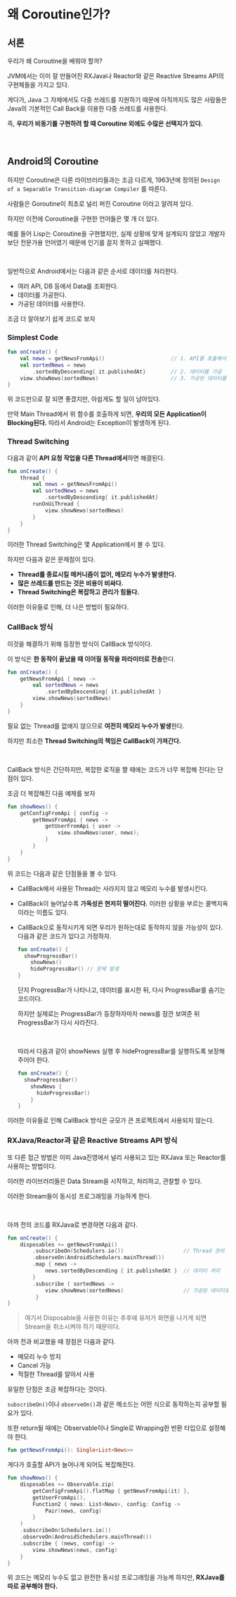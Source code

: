 # 왜 Coroutine인가?

## 서론

우리가 왜 Coroutine을 배워야 할까?

JVM에서는 이미 잘 만들어진 RXJava나 Reactor와 같은 Reactive Streams API의 구현체들을 가지고 있다.

게다가, Java 그 자체에서도 다중 쓰레드를 지원하기 때문에 아직까지도 많은 사람들은 Java의 기본적인 Call Back을 이용한 다중 쓰레드를 사용한다.

즉, **우리가 비동기를 구현하려 할 때 Coroutine 외에도 수많은 선택지가 있다.**

<br>

## Android의 Coroutine

하지만 Coroutine은 다른 라이브러리들과는 조금 다르게, 1963년에 정의된 `Design of a Separable Transition-diagram Compiler` 를 따른다.

사람들은 Goroutine이 최초로 널리 퍼진 Coroutine 이라고 알려져 있다.

하지만 이전에 Coroutine을 구현한 언어들은 몇 개 더 있다.

예를 들어 Lisp는 Coroutine을 구현했지만, 실제 상황에 맞게 설계되지 않았고 개발자보단 전문가용 언어였기 때문에 인기를 끌지 못하고 실패했다.

<br>

일반적으로 Android에서는 다음과 같은 순서로 데이터를 처리한다.

- 여러 API, DB 등에서 Data를 조회한다.
- 데이터를 가공한다.
- 가공된 데이터를 사용한다.

조금 더 알아보기 쉽게 코드로 보자

### Simplest Code

``` kotlin
fun onCreate() {
	val news = getNewsFromApi()						// 1. API를 호출해서 데이터를 조회
    val sortedNews = news
	    .sortedByDescending{ it.publishedAt}		// 2. 데이터를 가공 
    view.showNews(sortedNews)						// 3. 가공된 데이터를 사용
}
```

위 코드만으로 잘 되면 좋겠지만, 아쉽게도 할 일이 남아있다.

만약 Main Thread에서 위 함수를 호출하게 되면, **우리의 모든 Application이 Blocking된다.** 따라서 Android는 Exception이 발생하게 된다.

### Thread Switching

다음과 같이 **API 요청 작업을 다른 Thread에서**하면 해결된다.

``` kotlin
fun onCreate() {
    thread {
        val news = getNewsFromApi()
        val sortedNews = news
        	.sortedByDescending{ it.publishedAt}
        runOnUiThread {
            view.showNews(sortedNews)
        }
    }
}
```

이러한 Thread Switching은 몇 Application에서 볼 수 있다.

하지만 다음과 같은 문제점이 있다.

- **Thread를 종료시킬 메커니즘이 없어, 메모리 누수가 발생한다.**
- **많은 쓰레드를 만드는 것은 비용이 비싸다.**
- **Thread Switching은 복잡하고 관리가 힘들다.**

이러한 이유들로 인해, 더 나은 방법이 필요하다.

### CallBack 방식

이것을 해결하기 위해 등장한 방식이 CallBack 방식이다.

이 방식은 **한 동작이 끝났을 때 이어질 동작을 파라미터로 전송**한다.

```kotlin
fun onCreate() {
	getNewsFromApi { news -> 
        val sortedNews = news
            .sortedByDescending{ it.publishedAt }
        view.showNews(sortedNews)
    }
}
```

필요 없는 Thread를 없애지 않으므로 **여전히 메모리 누수가 발생**한다.

하지만 최소한 **Thread Switching의 책임은 CallBack이 가져간다.**

<br>

CallBack 방식은 간단하지만, 복잡한 로직을 짤 때에는 코드가 너무 복잡해 진다는 단점이 있다.

조금 더 복잡해진 다음 예제를 보자

``` kotlin
fun showNews() {
	getConfigFromApi { config -> 
        getNewsFromApi { news -> 
        	getUserFromApi { user ->
            	view.showNews(user, news);
            }
        }
    }
}
```

위 코드는 다음과 같은 단점들을 볼 수 있다.

- CallBack에서 사용된 Thread는 사라지지 않고 메모리 누수를 발생시킨다.

- CallBack이 늘어날수록 **가독성은 현저히 떨어진다.** 이러한 상황을 부르는 콜백지옥 이라는 이름도 있다.

- CallBack으로 동작시키게 되면 우리가 원하는대로 동작하지 않을 가능성이 있다.
  다음과 같은 코드가 있다고 가정하자.

  ```kotlin
  fun onCreate() {
  	showProgressBar()
      showNews()
      hideProgressBar() // 문제 발생
  }
  ```

  단지 ProgressBar가 나타나고, 데이터를 표시한 뒤, 다시 ProgressBar를 숨기는 코드이다.

  하지만 실제로는 ProgressBar가 등장하자마자 news를 잠깐 보여준 뒤 ProgressBar가 다시 사라진다.

  <br>

  따라서 다음과 같이 showNews 실행 후 hideProgressBar를 실행하도록 보장해 주어야 한다.

  ``` kotlin
  fun onCreate() {
  	showProgressBar()
      showNews {
      	hideProgressBar()
      }
  }
  ```

이러한 이유들로 인해 CallBack 방식은 규모가 큰 프로젝트에서 사용되지 않는다.

### RXJava/Reactor과 같은 Reactive Streams API 방식

또 다른 접근 방법은 이미 Java진영에서 널리 사용되고 있는 RXJava 또는 Reactor를 사용하는 방법이다.

이러한 라이브러리들은 Data Stream을 시작하고, 처리하고, 관찰할 수 있다.

이러한 Stream들이 동시성 프로그래밍을 가능하게 한다.

<br>

아까 전의 코드를 RXJava로 변경하면 다음과 같다.

``` kotlin
fun onCreate() {
	disposables += getNewsFromApi()
        .subscribeOn(Schedulers.io())					// Thread 관리
        .observeOn(AndroidSchedulers.mainThread())
        .map { news ->
			news.sortedByDescending { it.publishedAt }	// 데이터 처리
     	}
		.subscribe { sortedNews ->
			view.showNews(sortedNews)					// 가공된 데이터로 처리
	     }
}
```

> 여기서 Disposable을 사용한 이유는 추후에 유저가 화면을 나가게 되면 Stream을 취소시켜야 하기 때문이다.

아까 전과 비교했을 때 장점은 다음과 같다.

- 메모리 누수 방지
- Cancel 가능
- 적절한 Thread를 알아서 사용

유일한 단점은 조금 복잡하다는 것이다.

`subscribeOn()`이나 `observeOn()`과 같은 메소드는 어떤 식으로 동작하는지 공부할 필요가 있다.

또한 return될 때에는 Observable이나 Single로 Wrapping한 반환 타입으로 설정해야 한다.

``` kotlin
fun getNewsFromApi(): Single<List<News>>
```

게다가 호출할 API가 늘어나게 되어도 복잡해진다.

``` kotlin
fun showNews() {
	disposables += Observable.zip(
		getConfigFromApi().flatMap { getNewsFromApi(it) },
		getUserFromApi(),
		Function2 { news: List<News>, config: Config ->
			Pair(news, config)
        }
    )
	.subscribeOn(Schedulers.io())
	.observeOn(AndroidSchedulers.mainThread())
    .subscribe { (news, config) ->
		view.showNews(news, config)
	}
}
```

위 코드는 메모리 누수도 없고 완전한 동시성 프로그래밍을 가능케 하지만, **RXJava를 따로 공부해야 한다.**

